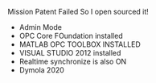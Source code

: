 Mission Patent Failed So I open sourced it! 

- Admin Mode
- OPC Core FOundation installed
- MATLAB OPC TOOLBOX INSTALLED
- VISUAL STUDIO 2012 installed
- Realtime synchronize is also ON
- Dymola 2020
